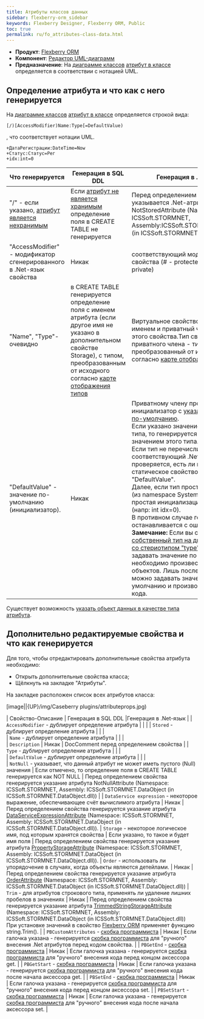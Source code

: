 ```yaml
---
title: Атрибуты классов данных
sidebar: flexberry-orm_sidebar
keywords: Flexberry Designer, Flexberry ORM, Public
toc: true
permalink: ru/fo_attributes-class-data.html
---
```

* **Продукт**: [Flexberry ORM](fo_flexberry-o-r-m.html)
* **Компонент**: [Редактор UML-диаграмм](fd_editing-diagram.html)
* **Предназначение**: На [диаграмме классов](fd_class-diagram.html) [атрибут в классе](fd_class-diagram-constraction.html) определяется в соответствии с нотацией UML.

## Определение атрибута и что как с него генерируется

На [диаграмме классов](fd_class-diagram.html) [атрибут в классе](fd_class-diagram-constraction.html) определяется строкой вида:

```
[/)[AccessModifier)Name:Type[=DefaultValue)
```

, что соответствует нотации UML.

```
+ДатаРегистрации:DateTime=Now
+Статус:Статус=Рег
+idx:int=0
```

| Что генерируется | Генерация в SQL DDL |Генерация в .Net-язык |
|---|---|---|
| "/" - если указано, [атрибут является нехранимым](fo_not-stored-attributes.html) | Если [атрибут не является хранимым](fo_not-stored-attributes.html) определение поля в CREATE TABLE не генерируется | Перед определением свойства указывается .Net-атрибут NotStoredAttribute (Namespace: ICSSoft.STORMNET, Assembly:ICSSoft.STORMNET.DataObject (in ICSSoft.STORMNET.DataObject.dll)) |
| "AccessModifier" - модификатор сгенерированного в .Net-язык свойства | Никак | соответствующий модификатор свойства (# - protected, + - public, - - private) |
| "Name", "Type"- очевидно | в CREATE TABLE генерируется определение поля с именем атрибута (если другое имя не указано в дополнительном свойстве Storage), с типом, преобразованным от исходного согласно  [карте отображения типов](fd_types-map.html) | Виртуальное свойство с тем же именем и приватный член класса для этого свойства.Тип свойства и приватного члена - тип атрибута, преобразованный от исходного согласно [карте отображения типов](fd_types-map.html). |
| "DefaultValue" - значение по-умолчанию (инициализатор). | Никак | Приватному члену прописывается инициализатор с [указанным значением по-умолчанию](fo_features-of-dafault-value-assignment.html). <br>Если указано значение перечислимого типа, то генерируется инициализация значением этого типа. <br>Если тип не перечислимый, то берётся соответствующий .Net-тип и проверяется, есть ли публичное статическое свойство с имением "DefaultValue". <br>Далее, если тип простой стандартный (из namespace System), генерируется простая инициализация константой (напр: int idx=0). <br>В противном случае генерация останавливается с ошибкой.<br>**Замечание:** Если вы создаете свой [собственный тип на диаграмме (класс со стериотипом "type")](fd_data-types-properties.html), то, прежде чем задавать значение по-умолчанию, необходимо произвести компиляцию объектов. Лишь после компиляции можно задавать значение по-умолчанию и производить генерацию кода. |

Существует возможность [указать объект данных в качестве типа атрибута](fo_dataobject-as-attribute-type.html).

## Дополнительно редактируемые свойства и что как генерируется

Для того, чтобы отредактировать дополнительные свойства атрибута необходимо:

* Открыть дополнительные свойства класса; 
* Щёлкнуть на закладке "Атрибуты".

На закладке расположен список всех атрибутов класса:

[image||{UP}/img/Caseberry plugins/attributeprops.jpg)

| Свойство-Описание | Генерация в SQL DDL |Генерация в .Net-язык |
| `AccessModifier` - дублирует определение атрибута |  |  | 
| `Stored` - дублирует определение атрибута |  |  |   
| `Name` - дублирует определение атрибута |  |  |  
| `Description` | Никак | DocComment перед определением свойства |
| `Type` - дублирует определение атрибута |  |  |   
| `DefaultValue` - дублирует определение атрибута |  |  |   
|  `NotNull` - указывает, что данный атрибут не может иметь пустого (Null) значения |  Если отмечено, то определение поля в CREATE TABLE генерируется как NOT NULL |  Перед определением свойства генерируется указание атрибута NotNullAttribute (Namespace: ICSSoft.STORMNET, Assembly: ICSSoft.STORMNET.DataObject (in ICSSoft.STORMNET.DataObject.dll)) |
| `DataService expression` - некоторое выражение, обеспечивающее счёт вычислимого атрибута | Никак |  Перед определением свойства генерируется указание атрибута [DataServiceExpressionAttribute](fo_not-stored-attributes.html) (Namespace: ICSSoft.STORMNET, Assembly: ICSSoft.STORMNET.DataObject (in ICSSoft.STORMNET.DataObject.dll)).
| `Storage` - некоторое логическое имя, под которым хранятся свойства |  Если указано, то такое и будет имя поля |  Перед определением свойства генерируется указание атрибута [PropertyStorageAttribute](fo_data-objects-and-database-structures.html) (Namespace: ICSSoft.STORMNET, Assembly: ICSSoft.STORMNET.DataObject (in ICSSoft.STORMNET.DataObject.dll)).
| `Order` - использовать ли упорядочение в случаях, когда объекты являются детейлами. | Никак |  Перед определением свойства генерируется указание атрибута [OrderAttribute](fo_functionality-work-with-detail-array.html) (Namespace: ICSSoft.STORMNET, Assembly: ICSSoft.STORMNET.DataObject (in ICSSoft.STORMNET.DataObject.dll))
| `Trim` - для атрибутов строкового типа, применять ли удаление лишних пробелов в значениях | Никак | Перед определением свойства генерируется указание атрибута [TrimmedStringStorageAttribute](fo_trimmed-string-storage.html) (Namespace: ICSSoft.STORMNET, Assembly: ICSSoft.STORMNET.DataObject (in ICSSoft.STORMNET.DataObject.dll)) <br>При установке значений в свойство [Flexberry ORM](fo_flexberry-o-r-m.html) применяет функцию string.Trim(). |
| `PBCustomAttributes` - [скобка программиста](fo_programmer-brackets.html) | Никак |  Если галочка указана - генерируется [скобка программиста](fo_programmer-brackets.html) для "ручного" внесения .Net атрибутов перед кодом свойства. |
| `PBGetEnd` - [скобка программиста](fo_programmer-brackets.html) | Никак | Если галочка указана - генерируется [скобка программиста](fo_programmer-brackets.html) для "ручного" внесения кода перед концом аксессора get. |
| `PBGetStart` - [скобка программиста](fo_programmer-brackets.html) | Никак | Если галочка указана - генерируется [скобка программиста](fo_programmer-brackets.html) для "ручного" внесения кода после начала аксессора get. |
| `PBSetEnd` - [скобка программиста](fo_programmer-brackets.html) | Никак | Если галочка указана - генерируется [скобка программиста](fo_programmer-brackets.html) для "ручного" внесения кода перед концом аксессора set. |
| `PBSetStart` - [скобка программиста](fo_programmer-brackets.html) | Никак | Если галочка указана - генерируется [скобка программиста](fo_programmer-brackets.html) для "ручного" внесения кода после начала аксессора set. |

